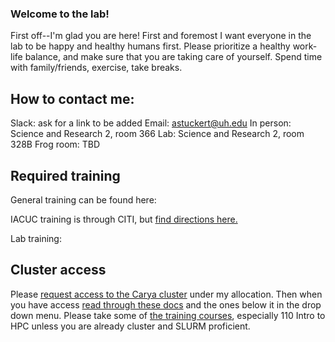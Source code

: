 ### Welcome to the lab!

First off--I'm glad you are here! First and foremost I want everyone in the lab to be happy and healthy humans first. Please prioritize a healthy work-life balance, and make sure that you are taking care of yourself. Spend time with family/friends, exercise, take breaks.

## How to contact me:
Slack: ask for a link to be added
Email: astuckert@uh.edu
In person: Science and Research 2, room 366
Lab: Science and Research 2, room 328B
Frog room: TBD


## Required training

General training can be found here:

IACUC training is through CITI, but [find directions here.](https://www.uh.edu/research/compliance/iacuc/education-and-training/)

Lab training:


## Cluster access

Please [request access to the Carya cluster](https://uh.edu/rcdc/getting-started/request-account.php) under my allocation. Then when you have access [read through these docs](https://uh.edu/rcdc/support-services/user-guide/) and the ones below it in the drop down menu. Please take some of [the training courses](https://hpedsi.uh.edu/education/training), especially 110 Intro to HPC unless you are already cluster and SLURM proficient.
